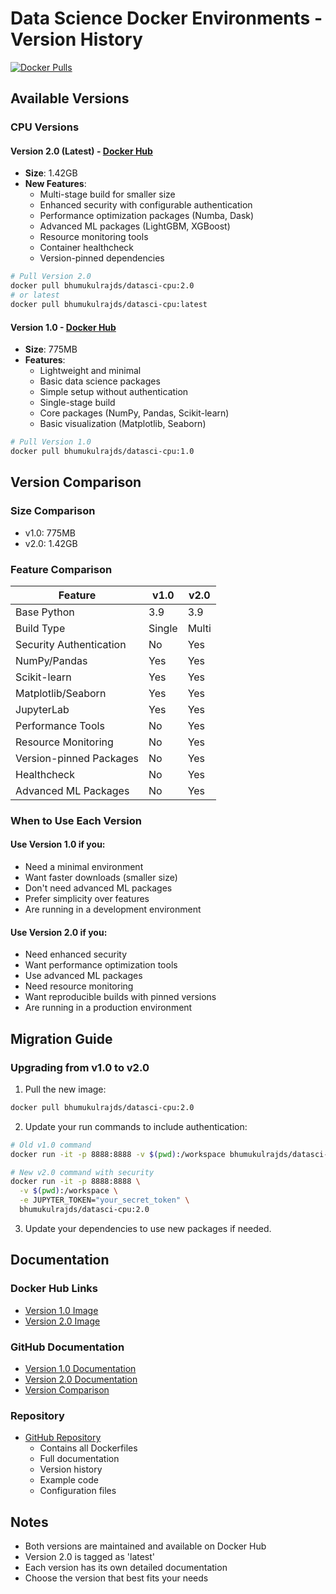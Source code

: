 # Data Science Docker Environments - Version History

[![Docker Pulls](https://img.shields.io/docker/pulls/bhumukulrajds/datasci-cpu.svg)](https://hub.docker.com/r/bhumukulrajds/datasci-cpu/)

## Available Versions

### CPU Versions

#### Version 2.0 (Latest) - [Docker Hub](https://hub.docker.com/r/bhumukulrajds/datasci-cpu/tags?name=2.0)
- **Size**: 1.42GB
- **New Features**:
  - Multi-stage build for smaller size
  - Enhanced security with configurable authentication
  - Performance optimization packages (Numba, Dask)
  - Advanced ML packages (LightGBM, XGBoost)
  - Resource monitoring tools
  - Container healthcheck
  - Version-pinned dependencies

```bash
# Pull Version 2.0
docker pull bhumukulrajds/datasci-cpu:2.0
# or latest
docker pull bhumukulrajds/datasci-cpu:latest
```

#### Version 1.0 - [Docker Hub](https://hub.docker.com/r/bhumukulrajds/datasci-cpu/tags?name=1.0)
- **Size**: 775MB
- **Features**:
  - Lightweight and minimal
  - Basic data science packages
  - Simple setup without authentication
  - Single-stage build
  - Core packages (NumPy, Pandas, Scikit-learn)
  - Basic visualization (Matplotlib, Seaborn)

```bash
# Pull Version 1.0
docker pull bhumukulrajds/datasci-cpu:1.0
```

## Version Comparison

### Size Comparison
- v1.0: 775MB
- v2.0: 1.42GB

### Feature Comparison

| Feature                    | v1.0     | v2.0     |
|---------------------------|----------|-----------|
| Base Python               | 3.9      | 3.9      |
| Build Type                | Single   | Multi    |
| Security Authentication   | No       | Yes      |
| NumPy/Pandas              | Yes      | Yes      |
| Scikit-learn             | Yes      | Yes      |
| Matplotlib/Seaborn        | Yes      | Yes      |
| JupyterLab               | Yes      | Yes      |
| Performance Tools         | No       | Yes      |
| Resource Monitoring       | No       | Yes      |
| Version-pinned Packages   | No       | Yes      |
| Healthcheck              | No       | Yes      |
| Advanced ML Packages      | No       | Yes      |

### When to Use Each Version

#### Use Version 1.0 if you:
- Need a minimal environment
- Want faster downloads (smaller size)
- Don't need advanced ML packages
- Prefer simplicity over features
- Are running in a development environment

#### Use Version 2.0 if you:
- Need enhanced security
- Want performance optimization tools
- Use advanced ML packages
- Need resource monitoring
- Want reproducible builds with pinned versions
- Are running in a production environment

## Migration Guide

### Upgrading from v1.0 to v2.0

1. Pull the new image:
```bash
docker pull bhumukulrajds/datasci-cpu:2.0
```

2. Update your run commands to include authentication:
```bash
# Old v1.0 command
docker run -it -p 8888:8888 -v $(pwd):/workspace bhumukulrajds/datasci-cpu:1.0

# New v2.0 command with security
docker run -it -p 8888:8888 \
  -v $(pwd):/workspace \
  -e JUPYTER_TOKEN="your_secret_token" \
  bhumukulrajds/datasci-cpu:2.0
```

3. Update your dependencies to use new packages if needed.

## Documentation

### Docker Hub Links
- [Version 1.0 Image](https://hub.docker.com/r/bhumukulrajds/datasci-cpu/tags?name=1.0)
- [Version 2.0 Image](https://hub.docker.com/r/bhumukulrajds/datasci-cpu/tags?name=2.0)

### GitHub Documentation
- [Version 1.0 Documentation](https://github.com/bhumukulraj/docker-repo-info/blob/main/v1/datasci_cpu/PREVIEW.md)
- [Version 2.0 Documentation](https://github.com/bhumukulraj/docker-repo-info/blob/main/v2/datasci_cpu/PREVIEW.md)
- [Version Comparison](https://github.com/bhumukulraj/docker-repo-info/blob/main/VERSIONS.md)

### Repository
- [GitHub Repository](https://github.com/bhumukulraj/docker-repo-info)
  - Contains all Dockerfiles
  - Full documentation
  - Version history
  - Example code
  - Configuration files

## Notes
- Both versions are maintained and available on Docker Hub
- Version 2.0 is tagged as 'latest'
- Each version has its own detailed documentation
- Choose the version that best fits your needs 